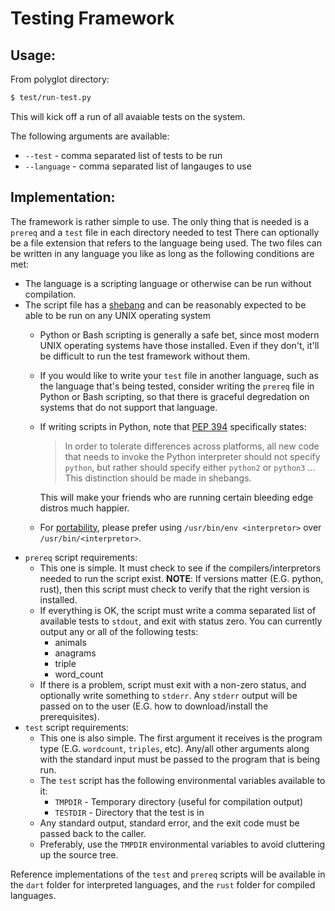 # Testing Framework

## Usage:

From polyglot directory:

```bash
$ test/run-test.py
```

This will kick off a run of all avaiable tests on the system.

The following arguments are available:
* `--test` - comma separated list of tests to be run
* `--language` - comma separated list of langauges to use

## Implementation:

The framework is rather simple to use. The only thing that is needed is a
`prereq` and a `test` file in each directory needed to test There can optionally
be a file extension that refers to the language being used. The two files can
be written in any language you like as long as the following conditions are met:
* The language is a scripting language or otherwise can be run without
  compilation.
* The script file has a [shebang](http://en.wikipedia.org/wiki/Shebang_%28Unix%29)
  and can be reasonably expected to be able to be run on any UNIX operating system
  * Python or Bash scripting is generally a safe bet, since most modern UNIX
    operating systems have those installed. Even if they don't, it'll be
    difficult to run the test framework without them.
  * If you would like to write your `test` file in another language, such as the
    language that's being tested, consider writing the `prereq` file in Python
    or Bash scripting, so that there is graceful degredation on systems that do
    not support that language.
  * If writing scripts in Python, note that [PEP
    394](https://www.python.org/dev/peps/pep-0394/)
    specifically states:
    > In order to tolerate differences across platforms, all new code that needs
    > to invoke the Python interpreter should not specify `python`, but rather
    > should specify either `python2` or `python3` ... This distinction should be
    > made in shebangs.

    This will make your friends who are running certain bleeding edge distros
    much happier.
  * For [portability](http://en.wikipedia.org/wiki/Shebang_%28Unix%29#Portability),
    please prefer using `/usr/bin/env <interpretor>` over
    `/usr/bin/<interpretor>`.
* `prereq` script requirements:
  * This one is simple. It must check to see if the compilers/interpretors needed
    to run the script exist. **NOTE**: If versions matter (E.G. python, rust),
    then this script must check to verify that the right version is installed.
  * If everything is OK, the script must write a comma separated list of
    available tests to `stdout`, and exit with status zero. You can currently
    output any or all of the following tests:
    * animals
    * anagrams
    * triple
    * word_count
  * If there is a problem, script must exit with a non-zero status, and
    optionally write something to `stderr`. Any `stderr` output will be passed
    on to the user (E.G. how to download/install the prerequisites).
* `test` script requirements:
  * This one is also simple. The first argument it receives is the program type
    (E.G. `wordcount`, `triples`, etc). Any/all other arguments along with the
    standard input must be passed to the program that is being run.
  * The `test` script has the following environmental variables available to it:
    * `TMPDIR` - Temporary directory (useful for compilation output)
    * `TESTDIR` - Directory that the test is in
  * Any standard output, standard error, and the exit code must be passed back
    to the caller.
  * Preferably, use the `TMPDIR` environmental variables to avoid cluttering
    up the source tree.

Reference implementations of the `test` and `prereq` scripts will be available
in the `dart` folder for interpreted languages, and the `rust` folder for
compiled languages.
